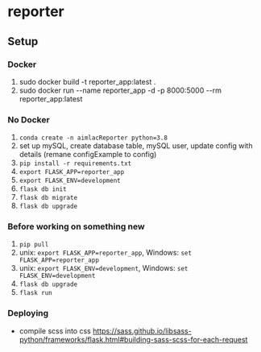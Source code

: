 # reporter

## Setup

### Docker
1. sudo docker build -t reporter_app:latest .
2. sudo docker run --name reporter_app -d -p 8000:5000 --rm reporter_app:latest


### No Docker
1. `conda create -n aimlacReporter python=3.8`
2. set up mySQL, create database table, mySQL user, update config with details (remane configExample to config)
3. `pip install -r requirements.txt`
4. `export FLASK_APP=reporter_app`
5. `export FLASK_ENV=development`
2. `flask db init`
3. `flask db migrate`
3. `flask db upgrade`

### Before working on something new

1. `pip pull`
2. unix: `export FLASK_APP=reporter_app`, Windows: `set FLASK_APP=reporter_app`
3. unix: `export FLASK_ENV=development`, Windows: `set FLASK_ENV=development`
4. `flask db upgrade`
5. `flask run`

### Deploying

* compile scss into css https://sass.github.io/libsass-python/frameworks/flask.html#building-sass-scss-for-each-request

